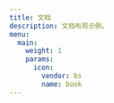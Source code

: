 ```yaml
---
title: 文档
description: 文档布局示例。
menu:
  main:
    weight: 1
    params:
      icon:
        vendor: bs
        name: book
---
```


